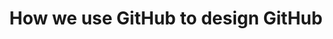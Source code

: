 ---
layout: blogpost
title: "How we use GitHub to design GitHub"
subhead:
imgclass:
permalink:
categories:
---